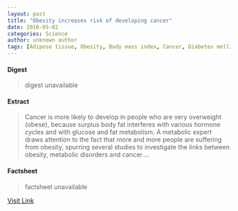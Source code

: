 ```yaml
---
layout: post
title: "Obesity increases risk of developing cancer"
date: 2016-05-02
categories: Science
author: unknown author
tags: [Adipose tissue, Obesity, Body mass index, Cancer, Diabetes mellitus, Medical specialties, Health, Clinical medicine, Endocrine system, Diseases and disorders, Nutrition, Biology, Medicine, Public health, Determinants of health]
---
```



#### Digest
>digest unavailable

#### Extract
>Cancer is more likely to develop in people who are very overweight (obese), because surplus body fat interferes with various hormone cycles and with glucose and fat metabolism. A metabolic expert draws attention to the fact that more and more people are suffering from obesity, spurring several studies to investigate the links between obesity, metabolic disorders and cancer....

#### Factsheet
>factsheet unavailable

[Visit Link](http://feeds.sciencedaily.com/~r/sciencedaily/~3/b6du7wMmYxE/150512075112.htm)


